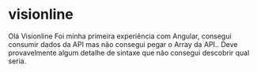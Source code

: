 # visionline

Olá Visionline Foi minha primeira experiência com Angular, consegui consumir dados da API mas não consegui pegar o Array da API.. Deve provavelmente algum detalhe de sintaxe que não consegui descobrir qual seria.
 
